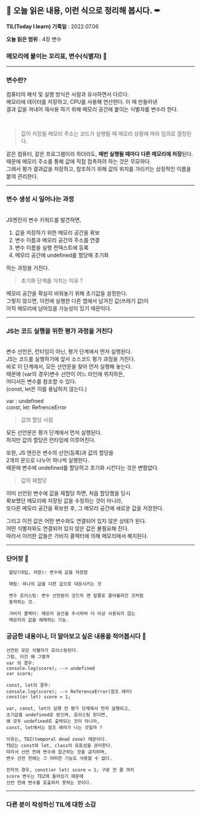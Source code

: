 ## 📕 오늘 읽은 내용, 이런 식으로 정리해 봅시다. ✒

**TIL(Today I learn) 기록일** : 2022.07.06

**오늘 읽은 범위** : 4장 변수

### 메모리에 붙이는 꼬리표, 변수(식별자) 📑

---

### 변수란?

컴퓨터의 해석 및 실행 방식은 사람과 유사하면서 다르다.</br>
메모리에 데이터를 저장하고, CPU를 사용해 연산한다. 이 때 만들어낸</br> 결과 값을 꺼내어 재사용 하기 위해 메모리 공간에 붙이는 식별자를 변수라 한다.

</br>

> 값이 저장될 메모리 주소는 코드가 실행될 때 메모리 상황에 따라 임의로 결정된다.

같은 컴퓨터, 같은 프로그램이라 하더라도, <strong>매번 실행될 때마다 다른 메모리에 저장</strong>된다. 때문에 메모리 주소를 통해 값에 직접 접촉하려 하는 것은 무모하다.</br>
그래서 평가 결과값을 저장하고, 참조하기 위해 값의 위치를 가리키는 상징적인 이름을 붙여 관리한다.

---

### 변수 생성 시 일어나는 과정

</br>
JS엔진이 변수 키워드를 발견하면,

1. 값을 저장하기 위한 메모리 공간을 확보
2. 변수 이름과 메모리 공간의 주소를 연결
3. 변수 이름을 실행 컨텍스트에 등록
4. 메모리 공간에 undefined를 할당해 초기화

하는 과정을 거친다.

> 초기화 단계를 거치는 이유 ?

메모리 공간을 확실히 비워놓기 위해 초기값을 설정한다.</br>
그렇지 않으면, 이전에 실행한 다른 앱에서 남겨진 값(쓰레기 값)이</br>
아직 메모리에 남아있을 가능성이 있기 때문이다.

---

### JS는 코드 실행을 위한 평가 과정을 거친다

</br>
변수 선언은, 런타임이 아닌, 평가 단계에서 먼저 실행된다.</br>
JS는 코드를 실행하기에 앞서 소스코드 평가 과정을 거친다.</br>
바로 이 단계에서, 모든 선언문을 찾아 먼저 실행해 놓는다.</br> 
때문에 (var의 경우)변수 선언이 어느 라인에 위치하든,</br> 
어디서든 변수를 참조할 수 있다.</br>
(const, let은 이를 용납하지 않는다.)

var : undefined</br>
const, let: RefrenceError

> 값의 할당 시점

모든 선언문은 평가 단계에서 먼저 실행된다.</br>
하지만 값의 할당은 런타임에 이루어진다.</br>

또한, JS 엔진은 변수의 선언(등록)과 값의 할당을</br>
2개의 문으로 나누어 하나씩 실행한다.</br>
때문에 변수에 undefined를 할당하고 초기화 시킨다는 것은 변함없다.

> 값의 재할당

이미 선언된 변수에 값을 재할당 하면, 처음 할당했을 당시</br>
확보했던 메모리에 저장된 값을 수정하는 것이 아니라,</br>
또다른 메모리 공간을 확보한 후, 그 메모리 공간에 새로운 값을 저장한다.</br>

그리고 이전 값은 어떤 변수와도 연결되어 있지 않은 상태가 된다.</br>
어떤 식별자와도 연결되어 있지 않은 값은 불필요해 진다.</br>
따라서 이러한 값들은 가비지 콜렉터에 의해 메모리에서 해지된다.

---

### 단어장 🔖
```
 할당(대입, 저장): 변수에 값을 저장함

 매핑: 하나의 값을 다른 값으로 대응시키는 것

 변수 호이스팅: 변수 선언문이 코드의 맨 앞줄로 끌어올려진 것처럼
 동작하는 것.

 가비지 콜렉터: 메모리 공간을 주시하며 더 이상 사용되지 않는
 메모리의 값을 헤제하는 기능.
```

### 궁금한 내용이나, 더 알아보고 싶은 내용을 적어봅시다 🤔
```
선언된 모든 식별자가 호이스팅된다.
그럼, 이건 왜 그럴까
var 의 경우:
console.log(score); --> undefined
var score;

const, let의 경우:
console.log(score); --> ReferenceError(참조 에러)
const(or let) score = 1;

var, const, let이 실행 전 평가 단계에서 먼저 실행되고,
초기값을 undefined로 받으며, 호이스팅 된다면,
왜 모두 undefined로 출력되는 것이 아니라,
const, let에서는 참조 에러가 나는 것일까 ?

이유는, TDZ(temporal dead zone) 때문이다.
TDZ는 const와 let, class의 유효성을 관리한다.
따라서 선언 전에 변수에 접근하는 것을 금지하며,
변수 선언 전에는 그 어떠한 기능도 사용할 수 없다.

전자의 경우, const(or let) score = 1; 구문 전 줄 까지
score 변수는 TDZ에 들어있기 때문에 
선언 전에 변수를 호출하지 못하는 것이다.

```

---

### 다른 분이 작성하신 TIL에 대한 소감

